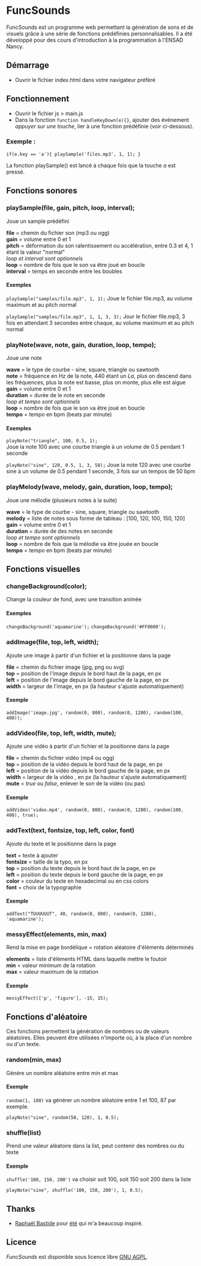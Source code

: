 # FuncSounds

FuncSounds est un programme web permettant la génération de sons et de visuels grâce à une série de fonctions prédéfinies personnalisables.
Il a été développé pour des cours d'introduction à la programmation à l'ENSAD Nancy.

## Démarrage
- Ouvrir le fichier index.html dans votre navigateur préféré

## Fonctionnement
- Ouvrir le fichier js > main.js
- Dans la fonction `function handleKeyDown(e){}`, ajouter des évènement *appuyer sur une touche*, lier à une fonction prédéfinie (voir ci-dessous).

### Exemple : 

`if(e.key == 'a'){
 playSample('files.mp3', 1, 1);
}`

La fonction playSample() est lancé à chaque fois que la touche *a* est pressé.

## Fonctions sonores

### playSample(file, gain, pitch, loop, interval);
Joue un sample prédéfini

**file** = chemin du fichier son (mp3 ou ogg)       
**gain** = volume entre 0 et 1  
**pitch** = déformation du son ralentissement ou accélération, entre 0.3 et 4, 1 étant la valeur "normal"  
*loop et interval sont optionnels*  
**loop** = nombre de fois que le son va être joué en boucle  
**interval** = temps en seconde entre les boubles  

#### Exemples
`playSample("samples/file.mp3", 1, 1);`
Joue le fichier file.mp3, au volume maximum et au pitch normal

`playSample("samples/file.mp3", 1, 1, 3, 3);`
Jour le fichier file.mp3, 3 fois en attendant 3 secondes entre chaque, au volume maximum et au pitch normal


### playNote(wave, note, gain, duration, loop, tempo);
Joue une note 

**wave** = le type de courbe - sine, square, triangle ou sawtooth  
**note** = fréquence en Hz de la note, 440 étant un *La*, plus on descend dans les fréquences, plus la note est basse, plus on monte, plus elle est aigue  
**gain** = volume entre 0 et 1  
**duration** = durée de le note en seconde  
*loop et tempo sont optionnels*  
**loop** = nombre de fois que le son va être joué en boucle  
**tempo** = tempo en bpm (beats par minute)  

#### Exemples
`playNote("triangle", 100, 0.5, 1);`  
Joue la note 100 avec une courbe triangle à un volume de 0.5 pendant 1 seconde

`playNote("sine", 120, 0.5, 1, 3, 50);`
Joue la note 120 avec une courbe sine à un volume de 0.5 pendant 1 seconde, 3 fois sur un tempos de 50 bpm 

### playMelody(wave, melody, gain, duration, loop, tempo);
Joue une mélodie (plusieurs notes à la suite)
 
**wave** = le type de courbe - sine, square, triangle ou sawtooth  
**melody** = liste de notes sous forme de tableau : [100, 120, 100, 150, 120]  
**gain** = volume entre 0 et 1  
**duration** = durée de des notes en seconde  
*loop et tempo sont optionnels*  
**loop** = nombre de fois que la mélodie va être jouée en boucle  
**tempo** = tempo en bpm (beats par minute)   

## Fonctions visuelles

### changeBackground(color);
Change la couleur de fond, avec une transition animée

#### Exemples 
`changeBackground('aquamarine');`
`changeBackground('#FF0000');`

### addImage(file, top, left, width);
Ajoute une image à partir d'un fichier et la positionne dans la page

**file** = chemin du fichier image (jpg, png ou svg)  
**top** = position de l'image depuis le bord haut de la page, en px  
**left** = position de l'image depuis le bord gauche de la page, en px  
**width** = largeur de l'image, en px (la hauteur s'ajuste automatiquement)  

#### Exemple
`addImage('image.jpg', random(0, 800), random(0, 1280), random(100, 400));`

### addVideo(file, top, left, width, mute);
Ajoute une vidéo à partir d'un fichier et la positionne dans la page

**file** = chemin du fichier vidéo (mp4 ou ogg)    
**top** = position de la vidéo depuis le bord haut de la page, en px  
**left** = position de la vidéo  depuis le bord gauche de la page, en px  
**width** = largeur de la vidéo , en px (la hauteur s'ajuste automatiquement)  
**mute** = *true* ou *false*, enlever le son de la vidéo (ou pas)  

#### Exemple
`addVideo('video.mp4', random(0, 800), random(0, 1280), random(100, 400), true);`


### addText(text, fontsize, top, left, color, font)
Ajoute du texte et le positionne dans la page

**text** = texte à ajouter  
**fontsize** = taille de la typo, en px  
**top** = position du texte depuis le bord haut de la page, en px  
**left** = position du texte depuis le bord gauche de la page, en px  
**color** = couleur du texte en hexadecimal ou en css colors  
**font** = choix de la typographie  

#### Exemple
`addText("TUUUUUUT", 40, random(0, 800), random(0, 1280), 'aquamarine');`


### messyEffect(elements, min, max)
Rend la mise en page bordélique = rotation aléatoire d'éléments déterminés

**elements** = liste d'éléments HTML dans laquelle mettre le foutoir  
**min** = valeur minimum de la rotation  
**max** = valeur maximum de la rotation  

#### Exemple
`messyEffect(['p', 'figure'], -15, 15);`


## Fonctions d'aléatoire
Ces fonctions permettent la génération de nombres ou de valeurs aléatoires.
Elles peuvent être utilisées n'importe où, à la place d'un nombre ou d'un texte.

### random(min, max)
Génére un nombre aléatoire entre min et max

#### Exemple
`random(1, 100)` va générer un nombre aléatoire entre 1 et 100, 87 par exemple.

`playNote("sine", random(50, 120), 1, 0.5);`

### shuffle(list)
Prend une valeur aléatoire dans la list, peut contenir des nombres ou du texte

#### Exemple 
`shuffle('100, 150, 200')` va choisir soit 100, soit 150 soit 200 dans la liste

`playNote("sine", shuffle('100, 150, 200'), 1, 0.5);`

## Thanks
- [Raphaël Bastide](https://raphaelbastide.com) pour [été](https://raphaelbastide.com/ete/) qui m'a beaucoup inspiré.

## Licence
*FuncSounds* est disponible sous licence libre [GNU AGPL](https://www.gnu.org/licenses/agpl-3.0.en.html).


